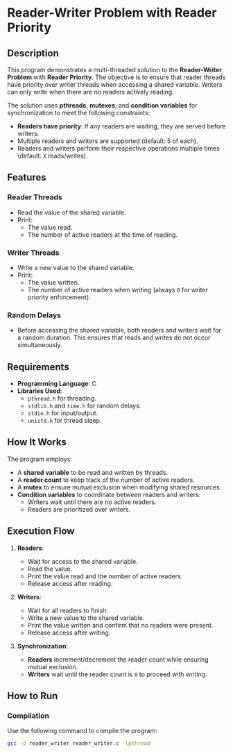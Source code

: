 # Reader-Writer Problem with Reader Priority

## Description

This program demonstrates a multi-threaded solution to the **Reader-Writer Problem** with **Reader Priority**. The objective is to ensure that reader threads have priority over writer threads when accessing a shared variable. Writers can only write when there are no readers actively reading.

The solution uses **pthreads**, **mutexes**, and **condition variables** for synchronization to meet the following constraints:

- **Readers have priority**: If any readers are waiting, they are served before writers.
- Multiple readers and writers are supported (default: 5 of each).
- Readers and writers perform their respective operations multiple times (default: `X` reads/writes).

## Features

### Reader Threads
- Read the value of the shared variable.
- Print:
  - The value read.
  - The number of active readers at the time of reading.

### Writer Threads
- Write a new value to the shared variable.
- Print:
  - The value written.
  - The number of active readers when writing (always `0` for writer priority enforcement).

### Random Delays
- Before accessing the shared variable, both readers and writers wait for a random duration. This ensures that reads and writes do not occur simultaneously.

## Requirements

- **Programming Language**: C
- **Libraries Used**:
  - `pthread.h` for threading.
  - `stdlib.h` and `time.h` for random delays.
  - `stdio.h` for input/output.
  - `unistd.h` for thread sleep.

## How It Works

The program employs:
- A **shared variable** to be read and written by threads.
- A **reader count** to keep track of the number of active readers.
- A **mutex** to ensure mutual exclusion when modifying shared resources.
- **Condition variables** to coordinate between readers and writers:
  - Writers wait until there are no active readers.
  - Readers are prioritized over writers.

## Execution Flow

1. **Readers**:
   - Wait for access to the shared variable.
   - Read the value.
   - Print the value read and the number of active readers.
   - Release access after reading.

2. **Writers**:
   - Wait for all readers to finish.
   - Write a new value to the shared variable.
   - Print the value written and confirm that no readers were present.
   - Release access after writing.

3. **Synchronization**:
   - **Readers** increment/decrement the reader count while ensuring mutual exclusion.
   - **Writers** wait until the reader count is `0` to proceed with writing.

## How to Run

### Compilation
Use the following command to compile the program:
```bash
gcc -o reader_writer reader_writer.c -lpthread
